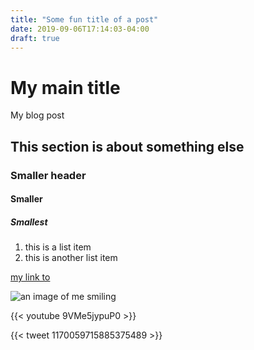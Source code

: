 ```yaml
---
title: "Some fun title of a post"
date: 2019-09-06T17:14:03-04:00
draft: true
---
```


# My main title

My blog post

## This section is about something else

### Smaller header
#### Smaller
##### Smallest

1. this is a list item
2. this is another list item

[my link to](/posts/pcom-homework-1)

![an image of me smiling](/mesmiling.jpg)

{{< youtube 9VMe5jypuP0 >}}

{{< tweet 1170059715885375489 >}}